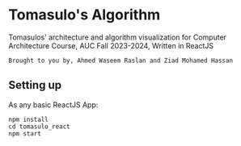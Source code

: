 # Tomasulo's Algorithm
Tomasulos' architecture and algorithm visualization for Computer Architecture Course, AUC Fall 2023-2024, Written in ReactJS

``Brought to you by, Ahmed Waseem Raslan and Ziad Mohamed Hassan``

## Setting up

As any basic ReactJS App:

```
npm install
cd tomasulo_react
npm start
```